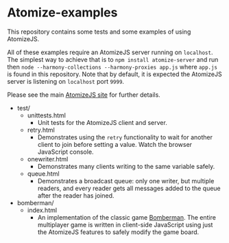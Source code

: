 # Atomize-examples

This repository contains some tests and some examples of using
AtomizeJS.

All of these examples require an AtomizeJS server running on
`localhost`. The simplest way to achieve that is to `npm install
atomize-server` and run then `node --harmony-collections
--harmony-proxies app.js` where `app.js` is found in this repository.
Note that by default, it is expected the AtomizeJS server is listening
on `localhost` port `9999`.

Please see the main [AtomizeJS site](http://atomizejs.github.com/) for
further details.

* test/
    * unittests.html
        * Unit tests for the AtomizeJS client and server.
    * retry.html
        * Demonstrates using the `retry` functionality to wait for
          another client to join before setting a value. Watch the
          browser JavaScript console.
    * onewriter.html
        * Demonstrates many clients writing to the same variable
          safely.
    * queue.html
        * Demonstrates a broadcast queue: only one writer, but
          multiple readers, and every reader gets all messages added
          to the queue after the reader has joined.
* bomberman/
    * index.html
        * An implementation of the classic game
          [Bomberman](http://en.wikipedia.org/wiki/Bomberman). The
          entire multiplayer game is written in client-side JavaScript
          using just the AtomizeJS features to safely modify the game
          board.
